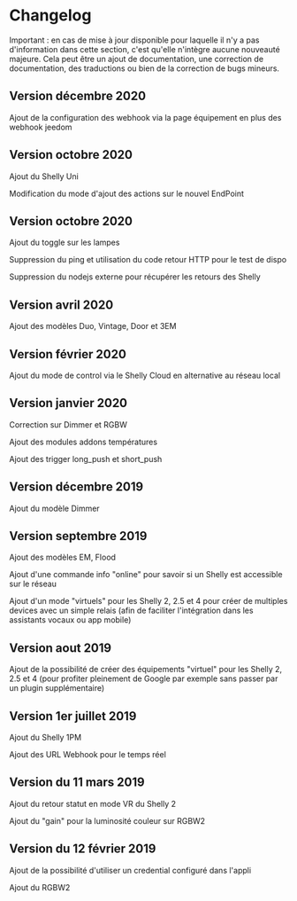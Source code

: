 # Changelog

Important : en cas de mise à jour disponible pour laquelle il n'y a pas d'information dans cette section, c'est qu'elle n'intègre aucune nouveauté majeure. Cela peut être un ajout de documentation, une correction de documentation, des traductions ou bien de la correction de bugs mineurs.


## Version décembre 2020

Ajout de la configuration des webhook via la page équipement en plus des webhook jeedom

## Version octobre 2020

Ajout du Shelly Uni

Modification du mode d'ajout des actions sur le nouvel EndPoint

## Version octobre 2020

Ajout du toggle sur les lampes

Suppression du ping et utilisation du code retour HTTP pour le test de dispo

Suppression du nodejs externe pour récupérer les retours des Shelly

## Version avril 2020

Ajout des modèles Duo, Vintage, Door et 3EM

## Version février 2020

Ajout du mode de control via le Shelly Cloud en alternative au réseau local

## Version janvier 2020

Correction sur Dimmer et RGBW

Ajout des modules addons températures

Ajout des trigger long_push et short_push

## Version décembre 2019

Ajout du modèle Dimmer

## Version septembre 2019

Ajout des modèles EM, Flood

Ajout d'une commande info "online" pour savoir si un Shelly est accessible sur le réseau

Ajout d'un mode "virtuels" pour les Shelly 2, 2.5 et 4 pour créer de multiples devices avec un simple relais (afin de faciliter l'intégration dans les assistants vocaux ou app mobile)

## Version aout 2019

Ajout de la possibilité de créer des équipements "virtuel" pour les Shelly 2, 2.5 et 4 (pour profiter pleinement de Google par exemple sans passer par un plugin supplémentaire)

## Version 1er juillet 2019

Ajout du Shelly 1PM

Ajout des URL Webhook pour le temps réel

## Version du 11 mars 2019

Ajout du retour statut en mode VR du Shelly 2

Ajout du "gain" pour la luminosité couleur sur RGBW2

## Version du 12 février 2019

Ajout de la possibilité d'utiliser un credential configuré dans l'appli

Ajout du RGBW2

